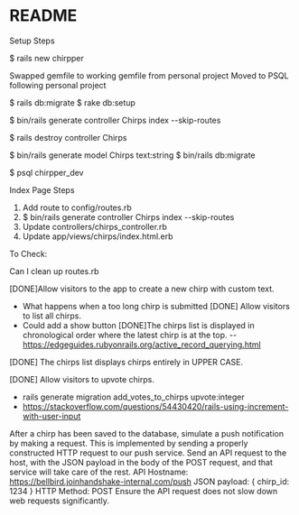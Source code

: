 # README

Setup Steps

$ rails new chirpper

Swapped gemfile to working gemfile from personal project
Moved to PSQL following personal project

$ rails db:migrate
$ rake db:setup

$ bin/rails generate controller Chirps index --skip-routes


$ rails destroy controller Chirps


$ bin/rails generate model Chirps text:string
$ bin/rails db:migrate

$ psql chirpper_dev

Index Page Steps

1. Add route to config/routes.rb
2. $ bin/rails generate controller Chirps index --skip-routes
3. Update controllers/chirps_controller.rb
4. Update app/views/chirps/index.html.erb


To Check:

Can I clean up routes.rb

[DONE]Allow visitors to the app to create a new chirp with custom text.
- What happens when a too long chirp is submitted
[DONE] Allow visitors to list all chirps.
- Could add a show button
[DONE]The chirps list is displayed in chronological order where the latest chirp is at the top.
-- https://edgeguides.rubyonrails.org/active_record_querying.html

[DONE] The chirps list displays chirps entirely in UPPER CASE.


[DONE] Allow visitors to upvote chirps.
- rails generate migration add_votes_to_chirps upvote:integer
- https://stackoverflow.com/questions/54430420/rails-using-increment-with-user-input


After a chirp has been saved to the database, simulate a push notification by making a request.
This is implemented by sending a properly constructed HTTP request to our push service.
Send an API request to the host, with the JSON payload in the body of the POST request, and that service will take care of the  rest.
API Hostname: https://bellbird.joinhandshake-internal.com/push
JSON payload: { chirp_id: 1234 }
HTTP Method: POST
Ensure the API request does not slow down web requests significantly.
